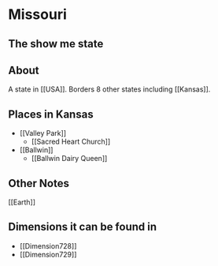 # Missouri
## The show me state

## About
A state in [[USA]]. Borders 8 other states including [[Kansas]].

## Places in Kansas
- [[Valley Park]]
	- [[Sacred Heart Church]]
- [[Ballwin]]
	- [[Ballwin Dairy Queen]]

## Other Notes
[[Earth]]

## Dimensions it can be found in
- [[Dimension728]]
- [[Dimension729]]